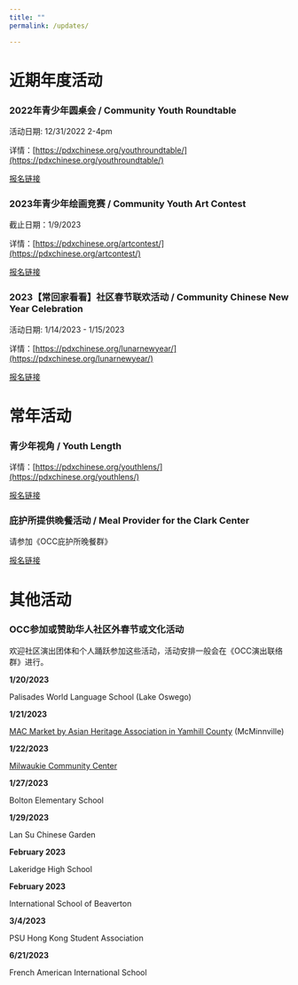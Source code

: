 ```yaml
---
title: ""
permalink: /updates/

---
```


# 近期年度活动

### 2022年青少年圆桌会 / Community Youth Roundtable

活动日期: 12/31/2022 2-4pm

详情：[https://pdxchinese.org/youthroundtable/](https://pdxchinese.org/youthroundtable/)

[报名链接](https://docs.google.com/forms/d/e/1FAIpQLSc946VK4VMu2ZZK_mgEl-2QBBaTOLoIwdgKmCw3K9CXkgN2Kg/viewform?usp=sf_link)

### 2023年青少年绘画竞赛 / Community Youth Art Contest

截止日期：1/9/2023

详情：[https://pdxchinese.org/artcontest/](https://pdxchinese.org/artcontest/)

[报名链接](https://docs.google.com/forms/d/e/1FAIpQLSfmrDrWiKU144aH_rX42MJTeL0JuTmpozwz8D57UKt17yAIRg/viewform?usp=sf_link)

### 2023【常回家看看】社区春节联欢活动 / Community Chinese New Year Celebration

活动日期: 1/14/2023 - 1/15/2023

详情：[https://pdxchinese.org/lunarnewyear/](https://pdxchinese.org/lunarnewyear/)

[报名链接](https://docs.google.com/forms/d/e/1FAIpQLSerbP7209LCkipAJUhnEdkvN0S-N-lbFywEG5Jc7MZtjexAlA/viewform?usp=sf_link)

# 常年活动

### 青少年视角 / Youth Length

详情：[https://pdxchinese.org/youthlens/](https://pdxchinese.org/youthlens/)

[报名链接](https://docs.google.com/forms/d/e/1FAIpQLScK3ahKKd_XjBtZNlOqSQhaRgjLDolodXpg9dIBx3lLu3mbWg/viewform?usp=sf_link)

### 庇护所提供晚餐活动 / Meal Provider for the Clark Center

请参加《OCC庇护所晚餐群》

[报名链接](https://signup.com/client/invitation2/secure/114701245205736806/false#/invitation)

# 其他活动

### OCC参加或赞助华人社区外春节或文化活动

欢迎社区演出团体和个人踊跃参加这些活动，活动安排一般会在《OCC演出联络群》进行。

**1/20/2023**

Palisades World Language School (Lake Oswego)

**1/21/2023**

[MAC Market by Asian Heritage Association in Yamhill County](https://www.eventbrite.com/e/lunar-new-year-celebration-tickets-473476941277) (McMinnville)

**1/22/2023**

[Milwaukie Community Center](https://ncprd.com/wp-content/uploads/2022/12/MCC-Connection_Jan_Feb_2023_Final_singles.pdf)

**1/27/2023**

Bolton Elementary School

**1/29/2023**

Lan Su Chinese Garden

**February 2023**

Lakeridge High School

**February 2023**

International School of Beaverton

**3/4/2023**

PSU Hong Kong Student Association

**6/21/2023**

French American International School
